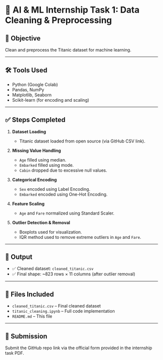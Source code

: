 # 🚢 AI & ML Internship Task 1: Data Cleaning & Preprocessing

## 📌 Objective
Clean and preprocess the Titanic dataset for machine learning.

---

## 🛠 Tools Used
- Python (Google Colab)
- Pandas, NumPy
- Matplotlib, Seaborn
- Scikit-learn (for encoding and scaling)

---

## ✅ Steps Completed

1. **Dataset Loading**
   - Titanic dataset loaded from open source (via GitHub CSV link).

2. **Missing Value Handling**
   - `Age` filled using median.
   - `Embarked` filled using mode.
   - `Cabin` dropped due to excessive null values.

3. **Categorical Encoding**
   - `Sex` encoded using Label Encoding.
   - `Embarked` encoded using One-Hot Encoding.

4. **Feature Scaling**
   - `Age` and `Fare` normalized using Standard Scaler.

5. **Outlier Detection & Removal**
   - Boxplots used for visualization.
   - IQR method used to remove extreme outliers in `Age` and `Fare`.

---

## 🧾 Output
- ✅ Cleaned dataset: `cleaned_titanic.csv`  
- ✅ Final shape: ~823 rows × 11 columns (after outlier removal)

---

## 📁 Files Included
- `cleaned_titanic.csv` – Final cleaned dataset
- `titanic_cleaning.ipynb` – Full code implementation
- `README.md` – This file

---

## 🔗 Submission
Submit the GitHub repo link via the official form provided in the internship task PDF.
